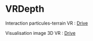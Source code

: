 # VRDepth

Interaction particules-terrain VR : [Drive](https://drive.google.com/open?id=1wzeNeVJdG9SPVnP42-OixMiJNFY6sGnQ)

Visualisation image 3D VR : [Drive](https://drive.google.com/file/d/1wIknAcmv_Dfw-jqPoWjJA7gjgTpwGgxc/view?usp=sharing)

